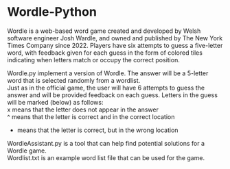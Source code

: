 # Wordle-Python
Wordle is a web-based word game created and developed by Welsh software engineer Josh Wardle, and owned and published by The New York Times Company since 2022. Players have six attempts to guess a five-letter word, with feedback given for each guess in the form of colored tiles indicating when letters match or occupy the correct position. <br>

Wordle.py implement a version of Wordle. The answer will be a 5-letter word that is selected randomly from a wordlist. <br>
Just as in the official game, the user will have 6 attempts to guess the answer and will be provided feedback on each guess. Letters in the guess will be marked (below) as follows: <br>
   x means that the letter does not appear in the answer <br>
   ^ means that the letter is correct and in the correct location <br>
   + means that the letter is correct, but in the wrong location <br>

WordleAssistant.py is a tool that can help find potential solutions for a Wordle game. <br>
Wordlist.txt is an example word list file that can be used for the game.
